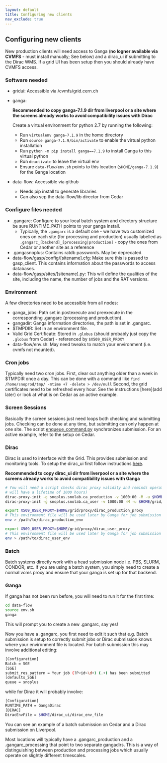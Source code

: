 ```yaml
---
layout: default
title: Configuring new clients
nav_exclude: true
---
```


## Configuring new clients

New production clients will need access to Ganga (**no logner available via CVMFS** - must install manually; See below) and a dirac_ui if submitting to the Dirac WMS. If a grid UI has been setup then you should already have CVMFS access.

### Software needed
* gridui: Accessible via /cvmfs/grid.cern.ch
* ganga:
  
  **Recommended to copy ganga-7.1.9 dir from liverpool or a site where the screens already works to avoid compatibility issues with Dirac**
  
  Create a virtual environment for python 2.7 by running the following:
  * Run `virtualenv ganga-7.1.9` in the home directory
  * Run `source ganga-7.1.9/bin/activate` to enable the virtual python installation
  * Run `python -m pip install ganga==7.1.9` to install Ganga to this virtual python
  * Run `deactivate` to leave the virtual env
  * Ensure `data-flow/env.sh` points to this location (`$HOME/ganga-7.1.9`) for the Ganga location
  
* data-flow: Accessible via github
  * Needs pip install to generate libraries
  * Can also scp the data-flow/lib director from Cedar

### Configure files needed
* .gangarc: Configure to your local batch system and directory structure be sure RUNTIME_PATH points to your ganga install.
  * Typically, the `.gangarc` is a default one - we have two customized ones on each site (for processing and production) usually labelled as `.gangarc_[backend]_[processing|production]` - copy the ones from Cedar or another site as a reference
* .gangasnoplus: Contains ratdb passwords. May be deprecated.
* data-flow/gasp/config/[sitename].cfg: Make sure this is passed to gasp_client. This contains information about the passwords to access databases.
* data-flow/gasp/sites/[sitename].py: This will define the qualities of the site, including the name, the number of jobs and the RAT versions.

### Environment
A few directories need to be accessible from all nodes:
* ganga_jobs: Path set in postexecute and preexecute in the corresponding .gangarc (processing and production).
* gangadir: Ganga information directories, the path is set in .gangarc.
* $TMPDIR: Set in an environment file.
* Valid Grid Certificate: Stored in `.globus` (should probably just copy the `.globus` from Cedar) - referenced by `$X509_USER_PROXY`
* data-flow/env.sh: May need tweaks to match your environment (i.e. cvmfs not mounted).

### Cron jobs
Typically need two cron jobs. First, clear out anything older than a week in $TMPDIR once a day. This can be done with a command like `find /home/snoprod/tmp/ -mtime +7 -delete > /dev/null` Second, the grid certificates need to be refreshed every hour. See the instructions [here](add later) or look at what is on Cedar as an active example.

### Screen Sessions
Basically the screen sessions just need loops both checking and submitting jobs. Checking can be done at any time, but submitting can only happen at one site. The script [enqueue_command.py](./enqueue_command_py.md) synchronizes submission. For an active example, refer to the setup on Cedar.

### Dirac
Dirac is used to interface with the Grid. This provides submission and monitoring tools. To setup the dirac_ui first follow instructions [here](https://www.gridpp.ac.uk/wiki/Quick_Guide_to_Dirac).

**Recommended to copy dirac_ui dir from liverpool or a site where the screens already works to avoid compatibility issues with Ganga**

```bash
# You will need a script checks dirac proxy validity and reminds operators to renew proxies (the one here
# will have a lifetime of 1000 hours)
dirac-proxy-init -g snoplus.snolab.ca_production -v 1000:00 -M -u $HOME/grid/proxy/dirac_production_proxy
dirac-proxy-init -g snoplus.snolab.ca_user -v 1000:00 -M -u $HOME/grid/proxy/dirac_user_proxy

export X509_USER_PROXY=$HOME/grid/proxy/dirac_production_proxy
# This environment file will be used later by Ganga for job submission
env > /path/to/dirac_production_env

export X509_USER_PROXY=$HOME/grid/proxy/dirac_user_proxy
# This environment file will be used later by Ganga for job submission
env > /path/to/dirac_user_env
```

### Batch
Batch systems directly work with a head submission node i.e. PBS, SLURM, CONDOR, etc. If you are using a batch system, you simply need to create a normal voms proxy and ensure that your ganga is set up for that backend.

### Ganga
If ganga has not been run before, you will need to run it for the first time:
```bash
cd data-flow
source env.sh
ganga
```
This will prompt you to create a new .gangarc, say yes!

Now you have a .gangarc, you first need to edit it such that e.g. Batch submission is setup to correctly submit jobs or Dirac submission knows where your environment file is located. For batch submission this may involve additional editing:
```bash
[Configuration]
Batch = SGE
[SGE]
submit_res_pattern = Your job (?P<id>\d+) (.+) has been submitted
[defaults_SGE]
queue = snoplus
```
while for Dirac it will probably involve:
```bash
[Configuration]
RUNTIME_PATH = GangaDirac
[DIRAC]
DiracEnvFile = $HOME/dirac_ui/dirac_env_file
```
You can see an example of a batch submission on Cedar and a Dirac submission on Liverpool.

Most locations will typically have a .gangarc_production and a .gangarc_processing that point to two separate gangadirs. This is a way of distinguishing between production and processing jobs which usually operate on slightly different timescales.
